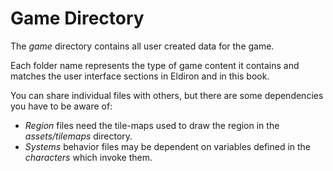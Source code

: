 # Game Directory

The *game* directory contains all user created data for the game.

Each folder name represents the type of game content it contains and matches the user interface sections in Eldiron and in this book.

You can share individual files with others, but there are some dependencies you have to be aware of:

* *Region* files need the tile-maps used to draw the region in the *assets/tilemaps* directory.
* *Systems* behavior files may be dependent on variables defined in the *characters* which invoke them.